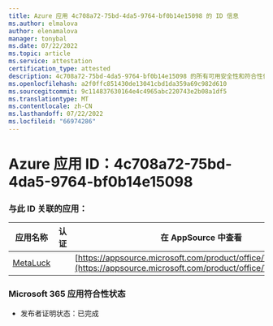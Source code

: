 ```yaml
---
title: Azure 应用 4c708a72-75bd-4da5-9764-bf0b14e15098 的 ID 信息
ms.author: elmalova
author: elenamalova
manager: tonybal
ms.date: 07/22/2022
ms.topic: article
ms.service: attestation
certification_type: attested
description: 4c708a72-75bd-4da5-9764-bf0b14e15098 的所有可用安全性和符合性信息信息。
ms.openlocfilehash: a2f0ffc851430de13041cbd1da359a69c982d610
ms.sourcegitcommit: 9c114837630164e4c4965abc220743e2b08a1df5
ms.translationtype: MT
ms.contentlocale: zh-CN
ms.lasthandoff: 07/22/2022
ms.locfileid: "66974286"
---
```

# <a name="azure-app-id-4c708a72-75bd-4da5-9764-bf0b14e15098"></a>Azure 应用 ID：4c708a72-75bd-4da5-9764-bf0b14e15098


### <a name="apps-associated-with-this-id"></a>与此 ID 关联的应用：
| **应用名称** | **认证** | **在 AppSource 中查看** |
|--------------|---------------|-----------------------|
| [MetaLuck](../forward/WA200004198.md) |  | [https://appsource.microsoft.com/product/office/WA200004198](https://appsource.microsoft.com/product/office/WA200004198) |

### <a name="microsoft-365-app-compliance-status"></a>Microsoft 365 应用符合性状态
- 发布者证明状态：已完成
